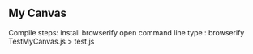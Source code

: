## My Canvas

Compile steps: 
	install browserify
	open command line
	type : browserify TestMyCanvas.js > test.js